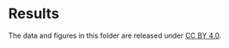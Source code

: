 # Results

The data and figures in this folder are released under [CC BY 4.0](https://creativecommons.org/licenses/by/4.0/).
